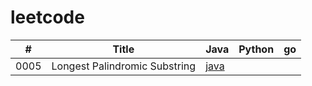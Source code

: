 # leetcode
| # | Title | Java | Python | go |
| ---- | ---- | ---- | ---- | ---- |
| 0005 | Longest Palindromic Substring | [java](https://github.com/Christmas-Wong/leetcode/blob/master/solutions/0005-Longest-Palindromic-Substring/0005.java) | | |

